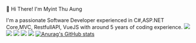 👋  Hi There! I'm Myint Thu Aung

I'm a passionate Software Developer experienced in C#,ASP.NET Core,MVC, RestfullAPI, VueJS with around 5 years of coding experience.
![](http://github-profile-summary-cards.vercel.app/api/cards/profile-details?username=myintthuaung-avatar&theme=algolia)
![](http://github-profile-summary-cards.vercel.app/api/cards/repos-per-language?username=myintthuaung-avatar&theme=algolia)
![](http://github-profile-summary-cards.vercel.app/api/cards/most-commit-language?username=myintthuaung-avatar&theme=algolia)
![](http://github-profile-summary-cards.vercel.app/api/cards/stats?username=myintthuaung-avatar&theme=algolia)
![](http://github-profile-summary-cards.vercel.app/api/cards/productive-time?username=myintthuaung-avatar&theme=algolia&utcOffset=8)
[![Anurag's GitHub stats](https://github-readme-stats.vercel.app/api?username=myintthuaung-avatar)](https://github.com/myintthuaung-avatar/github-readme-stats)
